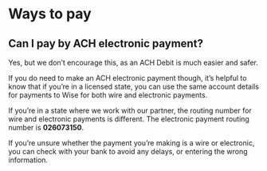 # Ways to pay  
## Can I pay by ACH electronic payment?  
Yes, but we don’t encourage this, as an ACH Debit is much easier and safer.

If you do need to make an ACH electronic payment though, it’s helpful to know that if you’re in a licensed state, you can use the same account details for payments to Wise for both wire and electronic payments.

If you’re in a state where we work with our partner, the routing number for wire and electronic payments is different. The electronic payment routing number is **026073150**.

If you’re unsure whether the payment you’re making is a wire or electronic, you can check with your bank to avoid any delays, or entering the wrong information.
